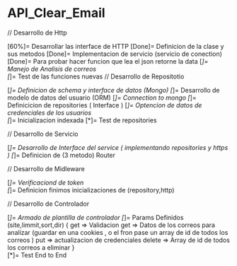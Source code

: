 # API_Clear_Email
// Desarrollo de Http


[60%]= Desarrollar las interface de HTTP
[Done]= Definicion de la clase y sus  metodos
    [Done]= Implementacion de servicio (servicio de conection)
    [Done]= Para probar hacer funcion que lea el json retorne la data 
    [*]= Manejo de Analisis de correos  
    [*]= Test de las funciones nuevas 
// Desarrollo de Repositotio

[*]= Definicion de schema y interface de datos (Mongo)
    [*]= Desarrollo de modelo de datos del usuario (ORM)
    [*]= Connection to mongo
[*]= Definicicion de repositories ( Interface )
[*]= Optencion de datos de credenciales de los usuarios     
[*]= Inicializacion indexada 
[*]= Test de repositories 

// Desarrollo de Servicio 

[*]= Desarrollo de Interface del service ( implementando repositories y https )
[*]= Definicion de (3 metodo) Router

// Desarrollo de Midleware


[*]= Verificaciond de token  
[*]= Definicion  finimos inicializaciones de (repository,http)

// Desarrollo de Controlador 


[*]= Armado de plantilla de controlador 
[*]= Params Definidos (site,limmit,sort,dir)
        {
            get =>  Validacion 
            get =>  Datos de los correos para analizar (guardar en una cookies , o el fron pase un array de id de todos los correos )
            put =>  actualizacion de credenciales 
            delete => Array de id de todos los correos a eliminar
        }  
[*]= Test End to End